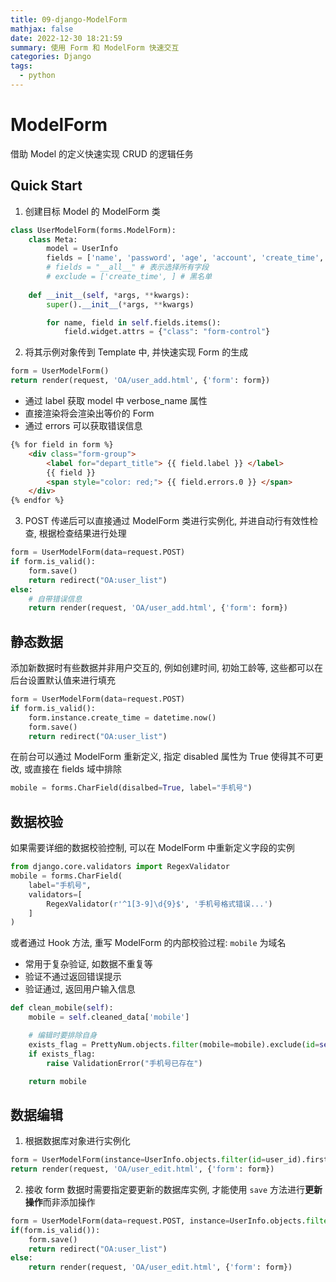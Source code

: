 ```yaml
---
title: 09-django-ModelForm
mathjax: false
date: 2022-12-30 18:21:59
summary: 使用 Form 和 ModelForm 快速交互
categories: Django
tags:
  - python
---
```


# ModelForm

借助 Model 的定义快速实现 CRUD 的逻辑任务

## Quick Start

1. 创建目标 Model 的 ModelForm 类

```python
class UserModelForm(forms.ModelForm):
    class Meta:
        model = UserInfo
        fields = ['name', 'password', 'age', 'account', 'create_time', 'department', 'gender']
        # fields = "__all__" # 表示选择所有字段
        # exclude = ['create_time', ] # 黑名单
    
    def __init__(self, *args, **kwargs):
        super().__init__(*args, **kwargs)

        for name, field in self.fields.items():
            field.widget.attrs = {"class": "form-control"}
```

2. 将其示例对象传到 Template 中, 并快速实现 Form 的生成

```python
form = UserModelForm()
return render(request, 'OA/user_add.html', {'form': form})
```

- 通过 label 获取 model 中 verbose_name 属性
- 直接渲染将会渲染出等价的 Form
- 通过 errors 可以获取错误信息

```html
{% for field in form %}
    <div class="form-group">
        <label for="depart_title"> {{ field.label }} </label>
        {{ field }}
        <span style="color: red;"> {{ field.errors.0 }} </span>
    </div>
{% endfor %}
```

3. POST 传递后可以直接通过 ModelForm 类进行实例化, 并进自动行有效性检查, 根据检查结果进行处理

```python
form = UserModelForm(data=request.POST)
if form.is_valid():
    form.save()
    return redirect("OA:user_list")
else:
    # 自带错误信息
    return render(request, 'OA/user_add.html', {'form': form})
```

## 静态数据

添加新数据时有些数据并非用户交互的, 例如创建时间, 初始工龄等, 这些都可以在后台设置默认值来进行填充

```python
form = UserModelForm(data=request.POST)
if form.is_valid():
    form.instance.create_time = datetime.now()
    form.save()
    return redirect("OA:user_list")
```

在前台可以通过 ModelForm 重新定义, 指定 disabled 属性为 True 使得其不可更改, 或直接在 fields 域中排除

```python
mobile = forms.CharField(disalbed=True, label="手机号")
```

## 数据校验

如果需要详细的数据校验控制, 可以在 ModelForm 中重新定义字段的实例

```python
from django.core.validators import RegexValidator
mobile = forms.CharField(
    label="手机号",
    validators=[
        RegexValidator(r'^1[3-9]\d{9}$', '手机号格式错误...')
    ]
)
```

或者通过 Hook 方法, 重写 ModelForm 的内部校验过程: `mobile` 为域名
- 常用于复杂验证, 如数据不重复等
- 验证不通过返回错误提示
- 验证通过, 返回用户输入信息

```python
def clean_mobile(self):
    mobile = self.cleaned_data['mobile']

    # 编辑时要排除自身
    exists_flag = PrettyNum.objects.filter(mobile=mobile).exclude(id=self.instance.pk).exists()
    if exists_flag:
        raise ValidationError("手机号已存在")

    return mobile
```

## 数据编辑

1. 根据数据库对象进行实例化

```python
form = UserModelForm(instance=UserInfo.objects.filter(id=user_id).first())
return render(request, 'OA/user_edit.html', {'form': form})
```

2. 接收 form 数据时需要指定要更新的数据库实例, 才能使用 `save` 方法进行**更新操作**而非添加操作

```python
form = UserModelForm(data=request.POST, instance=UserInfo.objects.filter(id=user_id).first())
if(form.is_valid()):
    form.save()
    return redirect("OA:user_list")
else:
    return render(request, 'OA/user_edit.html', {'form': form})
```
